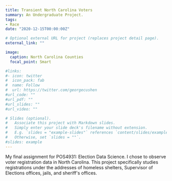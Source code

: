 ```yaml
---
title: Transient North Carolina Voters
summary: An Undergraduate Project.
tags:
- Race
date: "2020-12-15T00:00:00Z"

# Optional external URL for project (replaces project detail page).
external_link: ""

image:
  caption: North Carolina Counties
  focal_point: Smart

#links:
#- icon: twitter
#  icon_pack: fab
#  name: Follow
#  url: https://twitter.com/georgecushen
#url_code: ""
#url_pdf: ""
#url_slides: ""
#url_video: ""

# Slides (optional).
#   Associate this project with Markdown slides.
#   Simply enter your slide deck's filename without extension.
#   E.g. `slides = "example-slides"` references `content/slides/example-slides.md`.
#   Otherwise, set `slides = ""`.
#slides: example
---
```

My final assignment for POS4931: Election Data Science. I chose to observe voter registration data in North Carolina. This project specifically studies registrations under the addresses of homeless shelters, Supervisor of Elections offices, jails, and sheriff's offices. 
